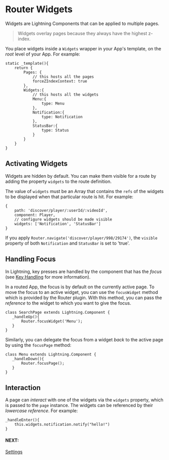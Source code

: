 # Router Widgets

Widgets are Lightning Components that can be applied to multiple pages.

> Widgets overlay pages because they always have the highest z-index.

You place widgets inside a `Widgets` wrapper in your App's template, on the *root* level of your App. For example:

```
static _template(){
    return {
        Pages: {
            // this hosts all the pages
            forceZIndexContext: true
        },
        Widgets:{
            // this hosts all the widgets
            Menu:{
                type: Menu
            },
            Notification:{
                type: Notification
            },
            StatusBar:{
                type: Status
            }
        }
    }
}
```

## Activating Widgets

Widgets are hidden by default. You can make them visible for a route by adding the property `widgets` to the route definition.

The value of `widgets` must be an Array that contains the `refs` of the widgets to be displayed when that particular route is hit. For example:

```
{
    path: 'discover/player/:userId/:videoId',
    component: Player,
    // configure widgets should be made visible
    widgets: ['Notification', 'StatusBar']
}
```

If you apply  `Router.navigate('discover/player/998/29174')`, the `visible` property of both `Notification` and `StatusBar` is set to 'true'.

## Handling Focus

In Lightning, key presses are handled by the component that has the *focus* (see [Key Handling](../../../lightning-core-reference/RemoteControl/KeyHandling.md) for more information).

In a routed App, the focus is by default on the currently active page. To move the focus to an
active widget, you can use the `focusWidget` method which is provided by the Router plugin. With this method, you can pass the *reference* to the widget to which you want to give the focus.

```
class SearchPage extends Lightning.Component {
   _handleUp(){
       Router.focusWidget('Menu');
   }
}
```

Similarly, you can delegate the focus from a widget *back* to the active page by using the `focusPage` method:

```
class Menu extends Lightning.Component {
   _handleDown(){
       Router.focusPage();
   }
}
```

## Interaction

A page can *interact* with one of the widgets via the `widgets` property, which is passed to the `page` instance. The widgets can be referenced by their *lowercase reference*. For example:

```
_handleEnter(){
    this.widgets.notification.notify("hello!")
}
```

#### NEXT:
[Settings](settings.md)

